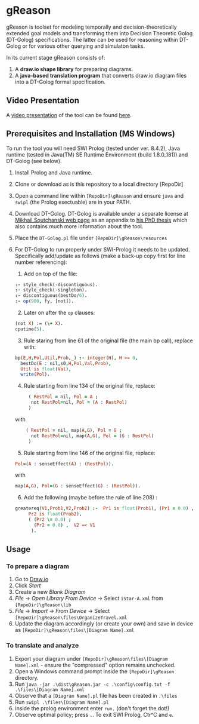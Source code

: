 # gReason

gReason is toolset for modeling temporally and decision-theoretically extended goal models and transforming them into Decision Theoretic Golog (DT-Golog) specifications. The latter can be used for reasoning within DT-Golog or for various other querying and simulaton tasks. 

In its current stage gReason consists of:
1. A **draw.io shape library** for preparing diagrams.
2. A **java-based translation program** that converts draw.io diagram files into a DT-Golog formal specification.

## Video Presentation

A [video presentation](https://youtu.be/DkVb_mgLsi8) of the tool can be found [here](https://youtu.be/DkVb_mgLsi8). 


## Prerequisites and Installation (MS Windows)

To run the tool you will need SWI Prolog (tested under ver. 8.4.2), Java runtime (tested in Java(TM) SE Runtime Environment (build 1.8.0_181)) and DT-Golog (see below).

1. Install Prolog and Java runtime.
2. Clone or download as is this repository to a local directory [RepoDir]
3. Open a command line within `[RepoDir]\gReason` and ensure `java` and `swipl` (the Prolog exectuable) are in your PATH.
4. Download DT-Golog. DT-Golog is available under a separate license at [Mikhail Soutchanski web page](https://www.cs.ryerson.ca/~mes/publications/appendix/appendixC/dtgolog) as an appendix to [his PhD thesis](https://www.cs.ryerson.ca/~mes/publications/mainLetter.pdf) which also contains much more information about the tool.
5. Place the `DT-Golog.pl` file under `[RepoDir]\gReason\resources`
5. For DT-Golog to run properly under SWI-Prolog it needs to be updated. Specifically add/update as follows (make a back-up copy first for line number referencing):
	1. Add on top of the file:
	```prolog
	:- style_check(-discontiguous).
	:- style_check(-singleton).
	:- discontiguous(bestDo/6).
	:- op(900, fy, [not]).
	```
	2. Later on after the `op` clauses:
	```prolog
	(not X) := (\+ X).
	cputime(5).
	```
	3. Rule staring from line 61 of the original file (the main bp call), replace with:
	```prolog
	bp(E,H,Pol,Util,Prob,_) :- integer(H), H >= 0, 
      bestDo(E : nil,s0,H,Pol,Val,Prob),
      Util is float(Val),
      write(Pol).
	```
	4. Rule starting from line 134 of the original file, replace:
	```prolog
		 ( RestPol = nil, Pol = A ; 
          not RestPol=nil, Pol = (A : RestPol) 
         )
	```
	with 
	```prolog
		( RestPol = nil, map(A,G), Pol = G ; 
          not RestPol=nil, map(A,G), Pol = (G : RestPol) 
         )
	```
	5. Rule starting from line 146 of the original file, replace:
	```prolog
	Pol=(A : senseEffect(A) : (RestPol)).
	```

	with

	```prolog
	map(A,G), Pol=(G : senseEffect(G) : (RestPol)).
	```
		   
	6. Add the following (maybe before the rule of line 208) :
	```prolog
	greatereq(V1,Prob1,V2,Prob2) :-  Pr1 is float(Prob1), (Pr1 = 0.0) ,
         Pr2 is float(Prob2), 
         ( (Pr2 \= 0.0) ; 
           (Pr2 = 0.0) ,  V2 =< V1
          ).
	```
	
## Usage

### To prepare a diagram

1. Go to [Draw.io](https://www.drawio.com/)
2. Click *Start*
3. Create a new *Blank Diagram*
4. *File* -> *Open Library From Device* -> Select `iStar-A.xml` from `[RepoDir]\gReason\lib`
5. *File* -> *Import* -> *From Device* -> Select `[RepoDir]\gReason\files\OrganizeTravel.xml`
6. Update the diagram accordingly (or create your own) and save in device as `[RepoDir]\gReason\files\[Diagram Name].xml`

### To translate and analyze

1. Export your diagram under `[RepoDir]\gReason\files\[Diagram Name].xml` - ensure the "compressed" option remains unchecked.
2. Open a Windows command prompt inside the `[RepoDir]\gReason` directory.
4. Run `java -jar .\dist\gReason.jar -c .\config\config.txt -f .\files\[Diagram Name].xml`
5. Observe that a `[Diagram Name].pl` file has been created in `.\files`
6. Run `swipl .\files\[Diagram Name].pl`
7. Inside the prolog environment enter `run.` (don't forget the dot!)
8. Observe optimal policy; press `.`. To exit SWI Prolog, Ctr^C and `e`.

